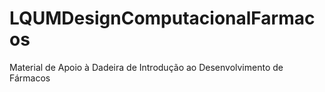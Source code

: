 # LQUMDesignComputacionalFarmacos
Material de Apoio à Dadeira de Introdução ao Desenvolvimento de Fármacos
